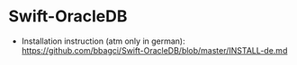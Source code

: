 # Swift-OracleDB

* Installation instruction (atm only in german): <https://github.com/bbagci/Swift-OracleDB/blob/master/INSTALL-de.md>
